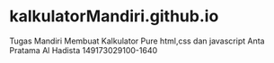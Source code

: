 # kalkulatorMandiri.github.io
Tugas Mandiri Membuat Kalkulator Pure html,css dan javascript 
Anta Pratama Al Hadista 149173029100-1640
